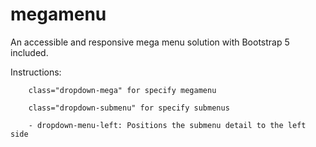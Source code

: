 # megamenu

An accessible and responsive mega menu solution with Bootstrap 5 included.

Instructions:
```
    class="dropdown-mega" for specify megamenu

    class="dropdown-submenu" for specify submenus

    - dropdown-menu-left: Positions the submenu detail to the left side
```

